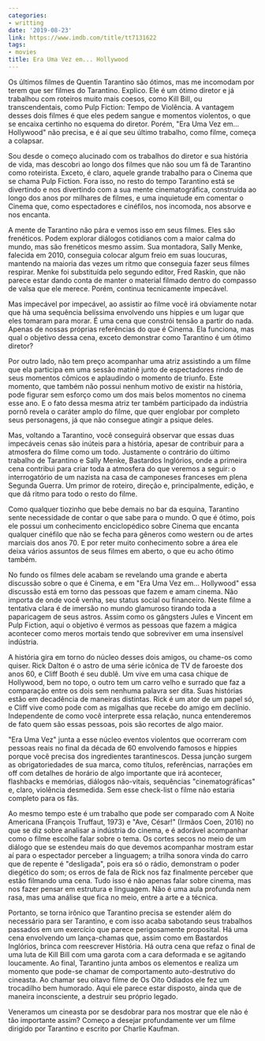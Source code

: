 ```yaml
---
categories:
- writting
date: '2019-08-23'
link: https://www.imdb.com/title/tt7131622
tags:
- movies
title: Era Uma Vez em... Hollywood
---
```


Os últimos filmes de Quentin Tarantino são ótimos, mas me incomodam por terem que ser filmes do Tarantino. Explico. Ele é um ótimo diretor e já trabalhou com roteiros muito mais coesos, como Kill Bill, ou transcendentais, como Pulp Fiction: Tempo de Violência. A vantagem desses dois filmes é que eles pedem sangue e momentos violentos, o que se encaixa certinho no esquema do diretor. Porém, "Era Uma Vez em... Hollywood" não precisa, e é aí que seu último trabalho, como filme, começa a colapsar.

Sou desde o começo alucinado com os trabalhos do diretor e sua história de vida, mas descobri ao longo dos filmes que não sou um fã de Tarantino como roteirista. Exceto, é claro, aquele grande trabalho para o Cinema que se chama Pulp Fiction. Fora isso, no resto do tempo Tarantino está se divertindo e nos divertindo com a sua mente cinematográfica, construída ao longo dos anos por milhares de filmes, e uma inquietude em comentar o Cinema que, como espectadores e cinéfilos, nos incomoda, nos absorve e nos encanta.

A mente de Tarantino não pára e vemos isso em seus filmes. Eles são frenéticos. Podem explorar diálogos cotidianos com a maior calma do mundo, mas são frenéticos mesmo assim. Sua montadora, Sally Menke, falecida em 2010, conseguia colocar algum freio em suas loucuras, mantendo na maioria das vezes um ritmo que conseguia fazer seus filmes respirar. Menke foi substituída pelo segundo editor, Fred Raskin, que não parece estar dando conta de manter o material filmado dentro do compasso de valsa que ele merece. Porém, continua tecnicamente impecável.

Mas impecável por impecável, ao assistir ao filme você irá obviamente notar que há uma sequência belíssima envolvendo uns hippies e um lugar que eles tomaram para morar. É uma cena que constrói tensão a partir do nada. Apenas de nossas próprias referências do que é Cinema. Ela funciona, mas qual o objetivo dessa cena, exceto demonstrar como Tarantino é um ótimo diretor?

Por outro lado, não tem preço acompanhar uma atriz assistindo a um filme que ela participa em uma sessão matinê junto de espectadores rindo de seus momentos cômicos e aplaudindo o momento de triunfo. Este momento, que também não possui nenhum motivo de existir na história, pode figurar sem esforço como um dos mais belos momentos no cinema esse ano. E o fato dessa mesma atriz ter também participado da indústria pornô revela o caráter amplo do filme, que quer englobar por completo seus personagens, já que não consegue atingir a psique deles.

Mas, voltando a Tarantino, você conseguirá observar que essas duas impecáveis cenas são inúteis para a história, apesar de contribuir para a atmosfera do filme como um todo. Justamente o contrário do último trabalho de Tarantino e Sally Menke, Bastardos Inglórios, onde a primeira cena contribui para criar toda a atmosfera do que veremos a seguir: o interrogatório de um nazista na casa de camponeses franceses em plena Segunda Guerra. Um primor de roteiro, direção e, principalmente, edição, e que dá ritmo para todo o resto do filme.

Como qualquer tiozinho que bebe demais no bar da esquina, Tarantino sente necessidade de contar o que sabe para o mundo. O que é ótimo, pois ele possui um conhecimento enciclopédico sobre Cinema que encanta qualquer cinéfilo que não se fecha para gêneros como western ou de artes marciais dos anos 70. E por reter muito conhecimento sobre a área ele deixa vários assuntos de seus filmes em aberto, o que eu acho ótimo também.

No fundo os filmes dele acabam se revelando uma grande e aberta discussão sobre o que é Cinema, e em "Era Uma Vez em... Hollywood" essa discussão está em torno das pessoas que fazem e amam cinema. Não importa de onde você venha, seu status social ou financeiro. Neste filme a tentativa clara é de imersão no mundo glamuroso tirando toda a paparicagem de seus astros. Assim como os gângsters Jules e Vincent em Pulp Fiction, aqui o objetivo é vermos as pessoas que fazem a mágica acontecer como meros mortais tendo que sobreviver em uma insensível indústria.

A história gira em torno do núcleo desses dois amigos, ou chame-os como quiser. Rick Dalton é o astro de uma série icônica de TV de faroeste dos anos 60, e Cliff Booth é seu dublê. Um vive em uma casa chique de Hollywood, bem no topo, o outro tem um carro velho e surrado que faz a comparação entre os dois sem nenhuma palavra ser dita. Suas histórias estão em decadência de maneiras distintas. Rick é um ator de um papel só, e Cliff vive como pode com as migalhas que recebe do amigo em declínio. Independente de como você interprete essa relação, nunca entenderemos de fato quem são essas pessoas, pois são recortes de algo maior.

"Era Uma Vez" junta a esse núcleo eventos violentos que ocorreram com pessoas reais no final da década de 60 envolvendo famosos e hippies porque você precisa dos ingredientes tarantinescos. Dessa junção surgem as obrigatoriedades de sua marca, como títulos, referências, narrações em off com detalhes de horário de algo importante que irá acontecer, flashbacks e memórias, diálogos não-vitais, sequências "cinematográficas" e, claro, violência desmedida. Sem esse check-list o filme não estaria completo para os fãs.

Ao mesmo tempo este é um trabalho que pode ser comparado com A Noite Americana (François Truffaut, 1973) e "Ave, César!" (Irmãos Coen, 2016) no que se diz sobre analisar a indústria do cinema, e é adorável acompanhar como o filme escolhe falar sobre o tema. Os cortes secos no meio de um diálogo que se estendeu mais do que devemos acompanhar mostram estar aí para o espectador perceber a linguagem; a trilha sonora vinda do carro que de repente é "desligada", pois era só o rádio, demonstram o poder diegético do som; os erros de fala de Rick nos faz finalmente perceber que estão filmando uma cena. Tudo isso é não apenas falar sobre cinema, mas nos fazer pensar em estrutura e linguagem. Não é uma aula profunda nem rasa, mas uma análise que fica no meio, entre a arte e a técnica.

Portanto, se torna irônico que Tarantino precisa se estender além do necessário para ser Tarantino, e com isso acaba sabotando seus trabalhos passados em um exercício que parece perigosamente proposital. Há uma cena envolvendo um lança-chamas que, assim como em Bastardos Inglórios, brinca com reescrever História. Há outra cena que refaz o final de uma luta de Kill Bill com uma garota com a cara deformada e se agitando loucamente. Ao final, Tarantino junta ambos os elementos e realiza um momento que pode-se chamar de comportamento auto-destrutivo do cineasta. Ao chamar seu oitavo filme de Os Oito Odiados ele fez um trocadilho bem humorado. Aqui ele parece estar disposto, ainda que de maneira inconsciente, a destruir seu próprio legado.

Veneramos um cineasta por se desdobrar para nos mostrar que ele não é tão importante assim? Começo a desejar profundamente ver um filme dirigido por Tarantino e escrito por Charlie Kaufman.